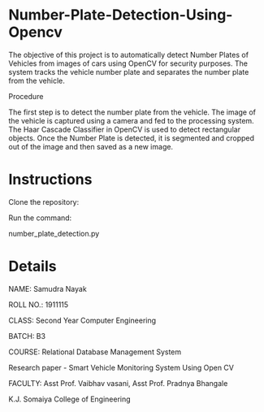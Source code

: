 # Number-Plate-Detection-Using-Opencv

The objective of this project is to automatically detect Number Plates of Vehicles from images of cars using OpenCV for security purposes. The system tracks the vehicle number plate and separates the number plate from the vehicle. 

Procedure

The first step is to detect the number plate from the vehicle. The image of the vehicle is captured using a camera and fed to the processing system. The Haar Cascade Classifier in OpenCV is used to detect rectangular objects. Once the Number Plate is detected, it is segmented and cropped out of the image and then saved as a new image.

# Instructions

Clone the repository:



Run the command:

number_plate_detection.py

# Details

NAME: Samudra Nayak

ROLL NO.: 1911115

CLASS: Second Year Computer Engineering 

BATCH: B3

COURSE: Relational Database Management System

Research paper - Smart Vehicle Monitoring System Using Open CV

FACULTY: Asst Prof. Vaibhav vasani, Asst Prof. Pradnya Bhangale

K.J. Somaiya College of Engineering
